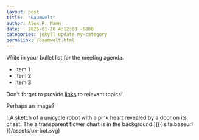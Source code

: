 ```yaml
---
layout: post
title:  "Baumwelt"
author: Alex R. Mann
date:   2025-01-20 4:12:00 -0800
categories: jekyll update my-category
permalink: /baumwelt.html
---
```

Write in your bullet list for the meeting agenda.
- Item 1
- Item 2
- Item 3

Don't forget to provide [links][baumwelt] to relevant topics!

Perhaps an image?

![A sketch of a unicycle robot with a pink heart revealed by a door on its chest. The a transparent flower chart is in the background.]({{ site.baseurl }}/assets/ux-bot.svg)

[google]: https://www.google.com
[baumwelt]: https://www.thebaumwelt.com